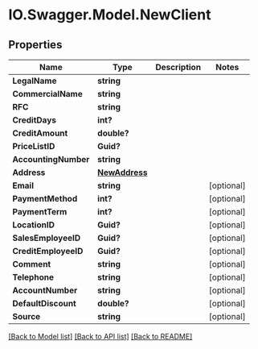 # IO.Swagger.Model.NewClient
## Properties

Name | Type | Description | Notes
------------ | ------------- | ------------- | -------------
**LegalName** | **string** |  | 
**CommercialName** | **string** |  | 
**RFC** | **string** |  | 
**CreditDays** | **int?** |  | 
**CreditAmount** | **double?** |  | 
**PriceListID** | **Guid?** |  | 
**AccountingNumber** | **string** |  | 
**Address** | [**NewAddress**](NewAddress.md) |  | 
**Email** | **string** |  | [optional] 
**PaymentMethod** | **int?** |  | [optional] 
**PaymentTerm** | **int?** |  | [optional] 
**LocationID** | **Guid?** |  | [optional] 
**SalesEmployeeID** | **Guid?** |  | [optional] 
**CreditEmployeeID** | **Guid?** |  | [optional] 
**Comment** | **string** |  | [optional] 
**Telephone** | **string** |  | [optional] 
**AccountNumber** | **string** |  | [optional] 
**DefaultDiscount** | **double?** |  | [optional] 
**Source** | **string** |  | [optional] 

[[Back to Model list]](../README.md#documentation-for-models) [[Back to API list]](../README.md#documentation-for-api-endpoints) [[Back to README]](../README.md)

